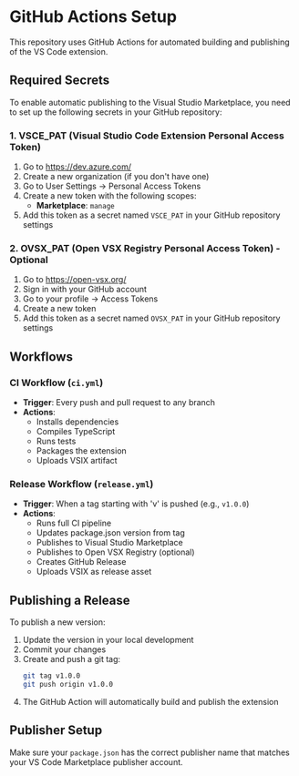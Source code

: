 # GitHub Actions Setup

This repository uses GitHub Actions for automated building and publishing of the VS Code extension.

## Required Secrets

To enable automatic publishing to the Visual Studio Marketplace, you need to set up the following secrets in your GitHub repository:

### 1. VSCE_PAT (Visual Studio Code Extension Personal Access Token)

1. Go to https://dev.azure.com/
2. Create a new organization (if you don't have one)
3. Go to User Settings → Personal Access Tokens
4. Create a new token with the following scopes:
   - **Marketplace**: `manage`
5. Add this token as a secret named `VSCE_PAT` in your GitHub repository settings

### 2. OVSX_PAT (Open VSX Registry Personal Access Token) - Optional

1. Go to https://open-vsx.org/
2. Sign in with your GitHub account
3. Go to your profile → Access Tokens
4. Create a new token
5. Add this token as a secret named `OVSX_PAT` in your GitHub repository settings

## Workflows

### CI Workflow (`ci.yml`)
- **Trigger**: Every push and pull request to any branch
- **Actions**:
  - Installs dependencies
  - Compiles TypeScript
  - Runs tests
  - Packages the extension
  - Uploads VSIX artifact

### Release Workflow (`release.yml`)
- **Trigger**: When a tag starting with 'v' is pushed (e.g., `v1.0.0`)
- **Actions**:
  - Runs full CI pipeline
  - Updates package.json version from tag
  - Publishes to Visual Studio Marketplace
  - Publishes to Open VSX Registry (optional)
  - Creates GitHub Release
  - Uploads VSIX as release asset

## Publishing a Release

To publish a new version:

1. Update the version in your local development
2. Commit your changes
3. Create and push a git tag:
   ```bash
   git tag v1.0.0
   git push origin v1.0.0
   ```
4. The GitHub Action will automatically build and publish the extension

## Publisher Setup

Make sure your `package.json` has the correct publisher name that matches your VS Code Marketplace publisher account.